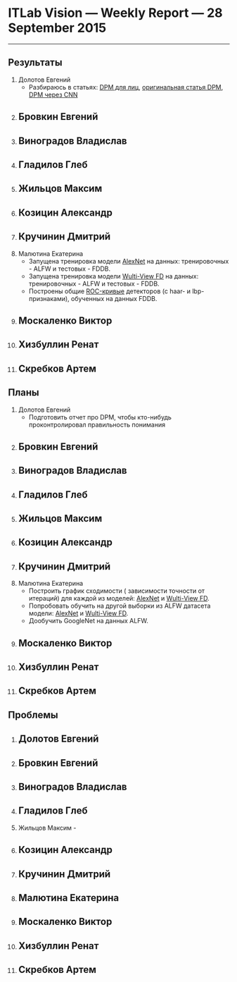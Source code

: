 # ITLab Vision — Weekly Report — 28 September 2015

----------------

## Результаты

  1. Долотов Евгений
     - Разбираюсь в статьях: [DPM для лиц](http://arxiv.org/pdf/1508.04389.pdf), [оригинальная статья DPM](https://www.cs.berkeley.edu/~rbg/papers/Object-Detection-with-Discriminatively-Trained-Part-Based-Models--Felzenszwalb-Girshick-McAllester-Ramanan.pdf), [DPM через CNN](http://arxiv.org/pdf/1409.5403v2.pdf) 
  1. Бровкин Евгений
     - 
  1. Виноградов Владислав
     - 
  1. Гладилов Глеб
     - 
  1. Жильцов Максим
     - 
  1. Козицин Александр
     - 
  1. Кручинин Дмитрий
     - 
  1. Малютина Екатерина
     - Запущена тренировка модели [AlexNet](https://github.com/DolotovEvgeniy/face-detection-model/blob/master/bvlc_alexnet/train_val.prototxt) на данных: тренировочных - ALFW и тестовых - FDDB.
	 - Запущена тренировка модели [Wulti-View FD](https://github.com/DolotovEvgeniy/face-detection-model/blob/master/ddfd_alexnet/conv_train_val.prototxt) на данных: тренировочных - ALFW и тестовых - FDDB.
	 - Построены общие [ROC-кривые](https://github.com/ITLab-Vision/DNN_based_detection/pull/10) детекторов (с haar- и lbp-признаками), обученных на данных FDDB.
  1. Москаленко Виктор
     -
  1. Хизбуллин Ренат
     - 
  1. Скребков Артем
     - 

## Планы

  1. Долотов Евгений
     - Подготовить отчет про DPM, чтобы кто-нибудь проконтролировал правильность понимания 
  1. Бровкин Евгений
     - 
  1. Виноградов Владислав
     - 
  1. Гладилов Глеб
     - 
  1. Жильцов Максим
     -
  1. Козицин Александр
     - 
  1. Кручинин Дмитрий
     - 
  1. Малютина Екатерина
     - Построить график сходимости ( зависимости точности от итераций) для каждой из моделей: [AlexNet](https://github.com/DolotovEvgeniy/face-detection-model/blob/master/bvlc_alexnet/train_val.prototxt) и [Wulti-View FD](https://github.com/DolotovEvgeniy/face-detection-model/blob/master/ddfd_alexnet/conv_train_val.prototxt).
	 - Попробовать обучить на другой выборки из ALFW датасета модели: [AlexNet](https://github.com/DolotovEvgeniy/face-detection-model/blob/master/bvlc_alexnet/train_val.prototxt) и [Wulti-View FD](https://github.com/DolotovEvgeniy/face-detection-model/blob/master/ddfd_alexnet/conv_train_val.prototxt).
	 - Дообучить GoogleNet на данных ALFW.
  1. Москаленко Виктор
     - 
  1. Хизбуллин Ренат
     - 
  1. Скребков Артем
     - 

## Проблемы

  1. Долотов Евгений
     - 
  1. Бровкин Евгений
     - 
  1. Виноградов Владислав
     - 
  1. Гладилов Глеб
     - 
  1. Жильцов Максим
    -
  1. Козицин Александр
     - 
  1. Кручинин Дмитрий
     - 
  1. Малютина Екатерина
     - 
  1. Москаленко Виктор
     - 
  1. Хизбуллин Ренат
     - 
  1. Скребков Артем
     - 

